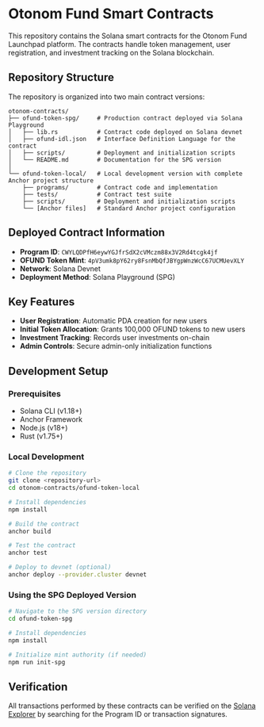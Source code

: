 # Otonom Fund Smart Contracts

This repository contains the Solana smart contracts for the Otonom Fund Launchpad platform. The contracts handle token management, user registration, and investment tracking on the Solana blockchain.

## Repository Structure

The repository is organized into two main contract versions:

```
otonom-contracts/
├── ofund-token-spg/     # Production contract deployed via Solana Playground
│   ├── lib.rs           # Contract code deployed on Solana devnet
│   ├── ofund-idl.json   # Interface Definition Language for the contract
│   ├── scripts/         # Deployment and initialization scripts
│   └── README.md        # Documentation for the SPG version
│
└── ofund-token-local/   # Local development version with complete Anchor project structure
    ├── programs/        # Contract code and implementation
    ├── tests/           # Contract test suite
    ├── scripts/         # Deployment and initialization scripts
    └── [Anchor files]   # Standard Anchor project configuration
```

## Deployed Contract Information

- **Program ID**: `CWYLQDPfH6eywYGJfrSdX2cVMczm88x3V2Rd4tcgk4jf`
- **OFUND Token Mint**: `4pV3umk8pY62ry8FsnMbQfJBYgpWnzWcC67UCMUevXLY`
- **Network**: Solana Devnet
- **Deployment Method**: Solana Playground (SPG)

## Key Features

- **User Registration**: Automatic PDA creation for new users
- **Initial Token Allocation**: Grants 100,000 OFUND tokens to new users
- **Investment Tracking**: Records user investments on-chain
- **Admin Controls**: Secure admin-only initialization functions

## Development Setup

### Prerequisites
- Solana CLI (v1.18+)
- Anchor Framework
- Node.js (v18+)
- Rust (v1.75+)

### Local Development

```bash
# Clone the repository
git clone <repository-url>
cd otonom-contracts/ofund-token-local

# Install dependencies
npm install

# Build the contract
anchor build

# Test the contract
anchor test

# Deploy to devnet (optional)
anchor deploy --provider.cluster devnet
```

### Using the SPG Deployed Version

```bash
# Navigate to the SPG version directory
cd ofund-token-spg

# Install dependencies
npm install

# Initialize mint authority (if needed)
npm run init-spg
```

## Verification

All transactions performed by these contracts can be verified on the [Solana Explorer](https://explorer.solana.com/?cluster=devnet) by searching for the Program ID or transaction signatures.